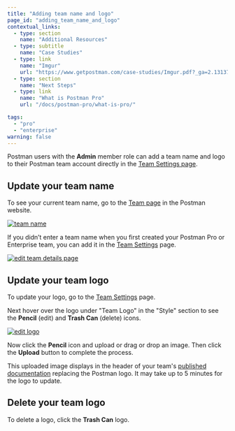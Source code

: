 ```yaml
---
title: "Adding team name and logo"
page_id: "adding_team_name_and_logo"
contextual_links:
  - type: section
    name: "Additional Resources"
  - type: subtitle
    name: "Case Studies"
  - type: link
    name: "Imgur"
    url: "https://www.getpostman.com/case-studies/Imgur.pdf?_ga=2.131375945.754547870.1571851340-1454169035.1570491567"
  - type: section
    name: "Next Steps"
  - type: link
    name: "What is Postman Pro"
    url: "/docs/postman-pro/what-is-pro/"

tags: 
  - "pro"
  - "enterprise"
warning: false
---
```


Postman users with the **Admin** member role can add a team name and logo to their Postman team account directly in the [Team Settings page](https://go.postman.co/settings/team/general).

## Update your team name

To see your current team name, go to the [Team page](https://go.postman.co/team) in the Postman website.

[![team name](https://assets.postman.com/postman-docs/WS-docs-team2-1.png)](https://assets.postman.com/postman-docs/WS-docs-team2-1.png)

If you didn’t enter a team name when you first created your Postman Pro or Enterprise team, you can add it in the [Team Settings](https://go.postman.co/settings/team/general) page.

[![edit team details page](https://assets.postman.com/postman-docs/WS-team-settings-plain-1.png)](https://assets.postman.com/postman-docs/WS-team-settings-plain-1.png)

## Update your team logo

To update your logo, go to the [Team Settings](https://go.postman.co/settings/team/general) page.

Next hover over the logo under "Team Logo" in the "Style" section to see the **Pencil** (edit) and **Trash Can** (delete) icons.

[![edit logo](https://assets.postman.com/postman-docs/WS-team-logo-edit-1.png)](https://assets.postman.com/postman-docs/WS-team-logo-edit-1.png)

Now click the **Pencil** icon and upload or drag or drop an image. Then click the **Upload** button to complete the process.

This uploaded image displays in the header of your team's [published documentation](/docs/postman/api-documentation/publishing-public-docs/)  replacing the Postman logo. It may take up to 5 minutes for the logo to update.

## Delete your team logo

To delete a logo, click the **Trash Can** logo.
